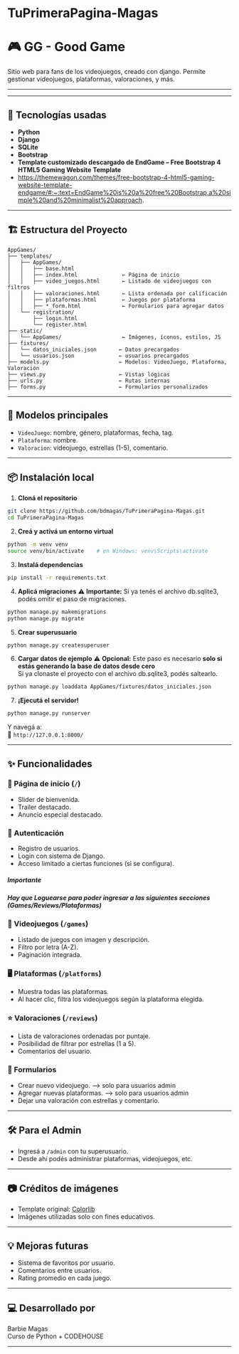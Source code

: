 # TuPrimeraPagina-Magas

# 🎮 GG - Good Game

Sitio web para fans de los videojuegos, creado con django. Permite gestionar videojuegos, plataformas, valoraciones, y más.

---

---

## 🚀 Tecnologías usadas

- **Python**
- **Django**
- **SQLite**
- **Bootstrap**
- **Template customizado descargado de EndGame – Free Bootstrap 4 HTML5 Gaming Website Template**
- https://themewagon.com/themes/free-bootstrap-4-html5-gaming-website-template-endgame/#:~:text=EndGame%20is%20a%20free%20Bootstrap,a%20simple%20and%20minimalist%20approach.

---

## 🏗️ Estructura del Proyecto

```
AppGames/
├── templates/
│   ├── AppGames/
│   │   ├── base.html
│   │   ├── index.html              ← Página de inicio
│   │   ├── video_juegos.html       ← Listado de videojuegos con filtros
│   │   ├── valoraciones.html       ← Lista ordenada por calificación
│   │   ├── plataformas.html        ← Juegos por plataforma
│   │   ├── *_form.html             ← Formularios para agregar datos
│   └── registration/
│       ├── login.html
│       └── register.html
├── static/
│   └── AppGames/                   ← Imágenes, íconos, estilos, JS
├── fixtures/
│   └── datos_iniciales.json       ← Datos precargados
│   └── usuarios.json              ← usuarios precargados
├── models.py                      ← Modelos: VideoJuego, Plataforma, Valoración
├── views.py                       ← Vistas lógicas
├── urls.py                        ← Rutas internas
├── forms.py                       ← Formularios personalizados
```

---

## 🧩 Modelos principales

- `VideoJuego`: nombre, género, plataformas, fecha, tag.
- `Plataforma`: nombre.
- `Valoracion`: videojuego, estrellas (1-5), comentario.

---


## 📦 Instalación local

1. **Cloná el repositorio**
```bash
git clone https://github.com/bdmagas/TuPrimeraPagina-Magas.git
cd TuPrimeraPagina-Magas
```

2. **Creá y activá un entorno virtual**
```bash
python -m venv venv
source venv/bin/activate    # en Windows: venv\Scripts\activate
```

3. **Instalá dependencias**
```bash
pip install -r requirements.txt
```

4. **Aplicá migraciones**
⚠️ **Importante:** Si ya tenés el archivo db.sqlite3, podés omitir el paso de migraciones.

```bash
python manage.py makemigrations
python manage.py migrate
```

5. **Crear superusuario**
```bash
python manage.py createsuperuser
```

6. **Cargar datos de ejemplo**
⚠️ **Opcional:** Este paso es necesario **solo si estás generando la base de datos desde cero**  
Si ya clonaste el proyecto con el archivo db.sqlite3, podés saltearlo.

```bash
python manage.py loaddata AppGames/fixtures/datos_iniciales.json
```

7. **¡Ejecutá el servidor!**
```bash
python manage.py runserver
```

Y navegá a:  
📍 `http://127.0.0.1:8000/`

---



## ✨ Funcionalidades

### 👾 Página de inicio (`/`)
- Slider de bienvenida.
- Trailer destacado.
- Anuncio especial destacado.

### 🔐 Autenticación
- Registro de usuarios.
- Login con sistema de Django.
- Acceso limitado a ciertas funciones (si se configura).

##### Importante
##### Hay que Loguearse para poder ingresar a las siguientes secciones (Games/Reviews/Plataformas)

### 🎲 Videojuegos (`/games`)
- Listado de juegos con imagen y descripción.
- Filtro por letra (A-Z).
- Paginación integrada.

### 🖥️ Plataformas (`/platforms`)
- Muestra todas las plataformas.
- Al hacer clic, filtra los videojuegos según la plataforma elegida.

### ⭐ Valoraciones (`/reviews`)
- Lista de valoraciones ordenadas por puntaje.
- Posibilidad de filtrar por estrellas (1 a 5).
- Comentarios del usuario.

### 📝 Formularios
- Crear nuevo videojuego. --> solo para usuarios admin
- Agregar nuevas plataformas. --> solo para usuarios admin
- Dejar una valoración con estrellas y comentario.

---

## 🛠 Para el Admin

- Ingresá a `/admin` con tu superusuario.
- Desde ahí podés administrar plataformas, videojuegos, etc.

---

## 📷 Créditos de imágenes

- Template original: [Colorlib](https://colorlib.com/)
- Imágenes utilizadas solo con fines educativos.

---

## 💡 Mejoras futuras

- Sistema de favoritos por usuario.
- Comentarios entre usuarios.
- Rating promedio en cada juego.

---

## 💻 Desarrollado por

Barbie Magas  
Curso de Python + CODEHOUSE

---
